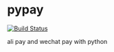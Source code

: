 # pypay
[![Build Status](https://travis-ci.org/huangxingx/pypay.svg?branch=master)](https://travis-ci.org/huangxingx/pypay)

ali pay and wechat pay with python 
